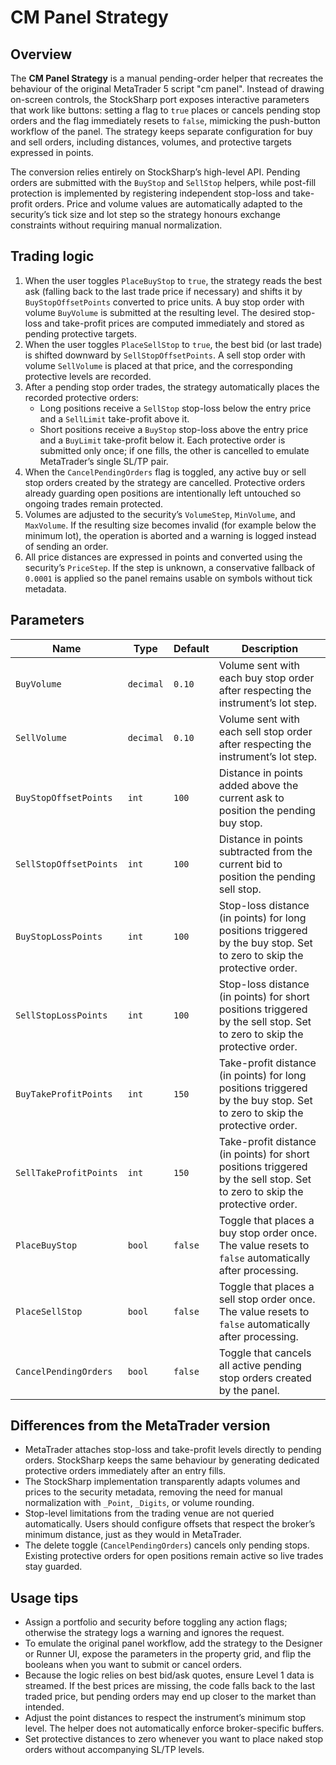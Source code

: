 # CM Panel Strategy

## Overview
The **CM Panel Strategy** is a manual pending-order helper that recreates the behaviour of the original MetaTrader 5 script "cm panel". Instead of drawing on-screen controls, the StockSharp port exposes interactive parameters that work like buttons: setting a flag to `true` places or cancels pending stop orders and the flag immediately resets to `false`, mimicking the push-button workflow of the panel. The strategy keeps separate configuration for buy and sell orders, including distances, volumes, and protective targets expressed in points.

The conversion relies entirely on StockSharp’s high-level API. Pending orders are submitted with the `BuyStop` and `SellStop` helpers, while post-fill protection is implemented by registering independent stop-loss and take-profit orders. Price and volume values are automatically adapted to the security’s tick size and lot step so the strategy honours exchange constraints without requiring manual normalization.

## Trading logic
1. When the user toggles `PlaceBuyStop` to `true`, the strategy reads the best ask (falling back to the last trade price if necessary) and shifts it by `BuyStopOffsetPoints` converted to price units. A buy stop order with volume `BuyVolume` is submitted at the resulting level. The desired stop-loss and take-profit prices are computed immediately and stored as pending protective targets.
2. When the user toggles `PlaceSellStop` to `true`, the best bid (or last trade) is shifted downward by `SellStopOffsetPoints`. A sell stop order with volume `SellVolume` is placed at that price, and the corresponding protective levels are recorded.
3. After a pending stop order trades, the strategy automatically places the recorded protective orders:
   - Long positions receive a `SellStop` stop-loss below the entry price and a `SellLimit` take-profit above it.
   - Short positions receive a `BuyStop` stop-loss above the entry price and a `BuyLimit` take-profit below it.
   Each protective order is submitted only once; if one fills, the other is cancelled to emulate MetaTrader’s single SL/TP pair.
4. When the `CancelPendingOrders` flag is toggled, any active buy or sell stop orders created by the strategy are cancelled. Protective orders already guarding open positions are intentionally left untouched so ongoing trades remain protected.
5. Volumes are adjusted to the security’s `VolumeStep`, `MinVolume`, and `MaxVolume`. If the resulting size becomes invalid (for example below the minimum lot), the operation is aborted and a warning is logged instead of sending an order.
6. All price distances are expressed in points and converted using the security’s `PriceStep`. If the step is unknown, a conservative fallback of `0.0001` is applied so the panel remains usable on symbols without tick metadata.

## Parameters
| Name | Type | Default | Description |
| --- | --- | --- | --- |
| `BuyVolume` | `decimal` | `0.10` | Volume sent with each buy stop order after respecting the instrument’s lot step. |
| `SellVolume` | `decimal` | `0.10` | Volume sent with each sell stop order after respecting the instrument’s lot step. |
| `BuyStopOffsetPoints` | `int` | `100` | Distance in points added above the current ask to position the pending buy stop. |
| `SellStopOffsetPoints` | `int` | `100` | Distance in points subtracted from the current bid to position the pending sell stop. |
| `BuyStopLossPoints` | `int` | `100` | Stop-loss distance (in points) for long positions triggered by the buy stop. Set to zero to skip the protective order. |
| `SellStopLossPoints` | `int` | `100` | Stop-loss distance (in points) for short positions triggered by the sell stop. Set to zero to skip the protective order. |
| `BuyTakeProfitPoints` | `int` | `150` | Take-profit distance (in points) for long positions triggered by the buy stop. Set to zero to skip the protective order. |
| `SellTakeProfitPoints` | `int` | `150` | Take-profit distance (in points) for short positions triggered by the sell stop. Set to zero to skip the protective order. |
| `PlaceBuyStop` | `bool` | `false` | Toggle that places a buy stop order once. The value resets to `false` automatically after processing. |
| `PlaceSellStop` | `bool` | `false` | Toggle that places a sell stop order once. The value resets to `false` automatically after processing. |
| `CancelPendingOrders` | `bool` | `false` | Toggle that cancels all active pending stop orders created by the panel. |

## Differences from the MetaTrader version
- MetaTrader attaches stop-loss and take-profit levels directly to pending orders. StockSharp keeps the same behaviour by generating dedicated protective orders immediately after an entry fills.
- The StockSharp implementation transparently adapts volumes and prices to the security metadata, removing the need for manual normalization with `_Point`, `_Digits`, or volume rounding.
- Stop-level limitations from the trading venue are not queried automatically. Users should configure offsets that respect the broker’s minimum distance, just as they would in MetaTrader.
- The delete toggle (`CancelPendingOrders`) cancels only pending stops. Existing protective orders for open positions remain active so live trades stay guarded.

## Usage tips
- Assign a portfolio and security before toggling any action flags; otherwise the strategy logs a warning and ignores the request.
- To emulate the original panel workflow, add the strategy to the Designer or Runner UI, expose the parameters in the property grid, and flip the booleans when you want to submit or cancel orders.
- Because the logic relies on best bid/ask quotes, ensure Level 1 data is streamed. If the best prices are missing, the code falls back to the last traded price, but pending orders may end up closer to the market than intended.
- Adjust the point distances to respect the instrument’s minimum stop level. The helper does not automatically enforce broker-specific buffers.
- Set protective distances to zero whenever you want to place naked stop orders without accompanying SL/TP levels.
